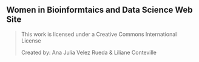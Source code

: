 ## Women in Bioinformtaics and Data Science Web Site

> This work is licensed under a Creative Commons International License
> 
> Created by: Ana Julia Velez Rueda & Liliane Conteville
